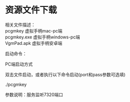# 资源文件下载
相关文件描述：  
pcgmkey 虚拟手柄mac-pc端  
pcgmkey.exe 虚拟手柄windows-pc端  
VgmPad.apk 虚拟手柄安卓端  

启动命令：

PC端启动方式

双击文件启动，或者执行以下命令启动(port和pass参数可选填)

./pcgmkey

参数说明：服务监听7320端口
